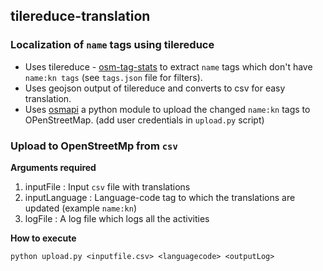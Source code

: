 ## tilereduce-translation

### Localization of `name` tags using tilereduce
- Uses tilereduce - [osm-tag-stats](https://github.com/mapbox/osm-tag-stats) to extract `name` tags which don't have `name:kn tags` (see `tags.json` file for filters).
- Uses geojson output of tilereduce and converts to csv for easy translation.
- Uses [osmapi](http://osmapi.metaodi.ch/) a python module to upload the changed `name:kn` tags to OPenStreetMap. (add user credentials in `upload.py` script)


### Upload to OpenStreetMp from `csv`

**Arguments required**

1. inputFile : Input `csv` file with translations
2. inputLanguage : Language-code tag to which the translations are updated (example `name:kn`)
3. logFile : A log file which logs all the activities

**How to execute**

```
python upload.py <inputfile.csv> <languagecode> <outputLog>
```
